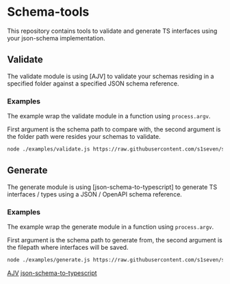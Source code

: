 # Schema-tools

This repository contains tools to validate and generate TS interfaces using your json-schema implementation.

## Validate

The validate module is using [AJV] to validate your schemas residing in a specified folder against a specified JSON schema reference.

### Examples

The example wrap the validate module in a function using `process.argv`.

First argument is the schema path to compare with, the second argument is the folder path were resides your schemas to validate.

```bash
node ./examples/validate.js https://raw.githubusercontent.com/s1seven/schemas/main/EN10168-v1.0.schema.json ./fixtures/en10168
```

## Generate

The generate module is using [json-schema-to-typescript] to generate TS interfaces / types using a JSON / OpenAPI schema reference.

### Examples

The example wrap the generate module in a function using `process.argv`.

First argument is the schema path to generate from, the second argument is the filepath where interfaces will be saved.

```bash
node ./examples/generate.js https://raw.githubusercontent.com/s1seven/schemas/main/EN10168-v1.0.schema.json ./fixtures/en10168
```

[AJV](https://www.npmjs.com/package/ajv)
[json-schema-to-typescript](https://www.npmjs.com/package/json-schema-to-typescript)
